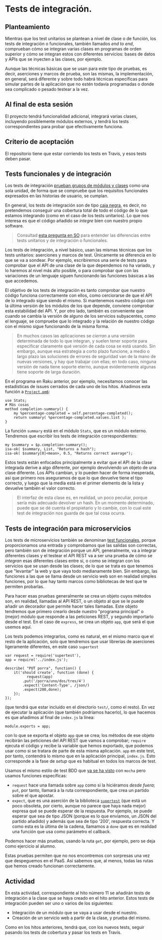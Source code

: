 # Tests de integración.

## Planteamiento

Mientras que los test unitarios se plantean a nivel de clase o de
función, los tests de integración o funcionales, también llamados *end to end*, comprueban cómo se
integran varias clases en programas de orden superior y cómo se
integran estos con diferentes servicios: bases de datos y APIs que se
inyecten a las clases, por ejemplo.

Aunque las técnicas básicas que se usan para este tipo de pruebas, es decir, aserciones y marcos de prueba, son
las mismas, la implementación, en general, será diferente y sobre todo
habrá técnicas específicas para simular partes de la aplicación que no
estén todavía programadas o donde sea complicado o pesado testear a la
vez.

## Al final de esta sesión

El proyecto tendrá funcionalidad adicional, integrará varias clases, incluyendo posiblemente módulos externos, y tendrá los tests correspondientes para probar que
efectivamente funciona.

## Criterio de aceptación

El repositorio tiene que estar corriendo los tests en Travis, y esos
tests deben pasar.

## Tests funcionales y de integración

Los tests de
integración
[prueban grupos de módulos y clases](https://en.wikipedia.org/wiki/Integration_testing) como
una sola unidad, de forma que se compruebe que los requisitos funcionales
expresados en las historias de usuario, se cumplan.

En general, los tests de integración son de tipo
[caja negra](https://searchsoftwarequality.techtarget.com/answer/Integration-testing-Is-it-black-box-or-white-box-testing), 
es decir, no pretendemos conseguir una cobertura total de todo el
código de lo que estamos integrando (como en el caso de los tests
unitarios). Lo que nos interesa es que el código añadido se *integre* bien con nuestro propio software.


> Consultad [esta pregunta en SO](https://stackoverflow.com/questions/2741832/unit-tests-vs-functional-tests)
> para entender las diferencias entre tests unitarios y de integración
> o funcionales.

Los tests de integración, a nivel básico, usan las mismas técnicas que
los tests unitarios: aserciones y marcos de test. Únicamente se
diferencia en lo que se va a sondear. Por ejemplo, escribiremos una
serie de tests para comprobar que el API de una clase de la que
dependemos no ha variado, y lo haremos al nivel más alto posible, o
para comprobar que con las variaciones de un lenguaje siguen
funcionando las funciones básicas a las que accedemos.

El objetivo de los tests de integración es tanto comprobar que nuestro
código funciona correctamente con ellos, como cerciorarse de que el
API de lo integrado sigue siendo el mismo. Si mantenemos nuestro
código con la última versión de los módulos de los que depende,
conviene comprobar esta estabilidad del API. Y, por otro lado, también
es conveniente que cuando se cambia la versión de alguno de los
servicios subyacentes, como el lenguaje, se compruebe que lo integrado
y la relación de nuestro código con el mismo sigue funcionando de la
misma forma.

> En muchos casos las aplicaciones se *cierran* a una versión
> determinada de todo lo que integran, y suelen tener soporte para
> especificar claramente qué versión de cada cosa se está usando. Sin
> embargo, aunque esa estrategia a corto plazo funcione, a medio o
> largo plazo las soluciones de errores de seguridad van de la mano de
> nuevas versiones, y hay que trabajar con ellas; en todo caso,
> ninguna versión de nada tiene soporte eterno, aunque evidentemente
> algunas tiene soporte de larga duración.

En el programa en Raku anterior, por ejemplo, necesitamos conocer las
estadísticas de issues cerrados de cada uno de los hitos. Añadimos
esta función a [`Project.pm6`](../code/lib/Project.pm6):

```
use Stats;
# Más cosas
method completion-summary() {
    my %percentage-completed = self.percentage-completed();
    return summary( %percentage-completed.values.list );
}
```

La función `summary` está en el módulo `Stats`, que es un módulo externo. Tendremos que escribir los tests de integración correspondientes:

```
my $summary = $p.completion-summary();
isa-ok( $summary, List, "Returns a hash");
isa-ok( $summary[0]<mean>, 0.5, "Returns correct average");
```

Estos tests están enfocados principalmente a evitar que el API de la
         clase integrada derive a algo diferente, por ejemplo
         devolviendo un objeto de una clase diferente. Los APIs
         cambian, y lo pueden hacer de forma inesperada, así que
         primero nos aseguramos de que lo que devuelve tiene el tipo
         correcto, y luego que la media está en el primer elemento de
         la lista y devuelve también el valor correcto. 

> El interfaz de esta clase es, en realidad, un poco peculiar, porque
> sería más adecuado devolver un hash. En un momento determinado,
> puede que se dé cuenta el propietario y lo cambie, con lo cual este
> test de integración nos guarda de que tal cosa ocurra.


## Tests de integración para microservicios

Los tests de microservicios también se denominan [test funcionales](https://en.wikipedia.org/wiki/Functional_testing),
         porque
proporcionamos una entrada y comprobamos que las salidas son
         correctas, pero también son de integración porque un API,
generalmente, va a integrar diferentes clases y el testear el API REST
va a ser una prueba de cómo se *integran* esas diferentes clases entre
sí, o como se integran con los servicios que se usan desde las clases;
de lo que se
trata es que tenemos que "levantar" la web y que vaya todo medianamente
bien. Sin embargo, las funciones a las que se llama desde un servicio
web son en realidad simples funciones, por lo que hay tanto marcos
como bibliotecas de test que te permiten probarlas.

Para hacer esas pruebas generalmente se crea un objeto cuyos métodos
son, en realidad, llamadas al API REST, o un objeto al que se le puede añadir un
 decorador que permite hacer tales llamadas. Este objeto tendremos que
primero crearlo desde nuestro "programa principal" o (mejor) módulo que responde
 a las
peticiones REST, y segundo importarlo desde el test. En el caso de
`express`, se crea un objeto `app`, que será el que usemos aquí.

Los tests podemos integrarlos, como es natural, en el mismo marco que
el resto de la aplicación, solo que tendremos que usar librerías de
aserciones ligeramente diferentes, en este caso `supertest`

```
var request = require('supertest'),
app = require('../index.js');

describe( "PUT porra", function() {
	it('should create', function (done) {
          request(app)
		.put('/porra/uno/dos/tres/4')
		.expect('Content-Type', /json/)
		.expect(200,done);
	});
});
```

(que tendrá que estar incluido en el directorio `test/`, como el
resto). En vez de ejecutar la aplicación (que también podríamos
hacerlo), lo que hacemos es que añadimos al final de `index.js` la
línea:

```
module.exports = app;
```

con lo que se exporta el objeto `app` que se crea; los métodos de ese objeto
recibirán las peticiones del API REST que vamos a comprobar; `require`
ejecuta el código y recibe la variable que hemos exportado, que
podemos usar como si se tratara de parte de esta misma
aplicación. `app` en este test, por tanto, contendrá lo mismo que en
la aplicación principal, `index.js`. Esto corresponde a la fase de
*setup* que es habitual en todos los marcos de test.


Usamos el mismo estilo de test BDD
que [ya se ha visto](https://jj.github.io/desarrollo-basado-pruebas/) con `mocha`
pero usamos funciones específicas:

* `request` hace una llamada sobre `app` como si la hiciéramos *desde
  fuera*; `put`, por tanto, llamará a la ruta correspondiente, que
  crea un partido sobre el que apostar.
* `expect`, que es una aserción de la
biblioteca
[`supertest`](https://www.npmjs.com/package/supertest) (que
está un poco obsoleta, por cierto, aunque no parece que haya nada mejor)
expresa qué se puede esperar de la respuesta. Por ejemplo,
  se puede esperar que sea de tipo JSON (porque es lo que enviamos, un
  JSON del partido añadido) y además que sea de tipo '200', respuesta
  correcta. Y como esta es la última de la cadena, llamamos a `done`
  que es en realidad una función que usa como parámetro el callback.

Podemos hacer más pruebas, usando la ruta `get`, por ejemplo, pero se deja como ejercicio al alumno.

Estas pruebas permiten que no nos encontremos con sorpresas una vez
que despeguemos en el PaaS. Así sabemos que, al menos, todas las rutas
que hemos creado funcionan correctamente.


## Actividad


En esta actividad, correspondiente al hito número 11 se añadirán tests de integración a la clase que se haya creado
 en el hito anterior. Estos tests de integración pueden ser uno o varios de los
 siguientes:

* Integración de un módulo que se vaya a usar desde el nuestro.
* Creación de un servicio web a partir de la clase, y prueba del mismo.


Como en los hitos anteriores, tendrá que, con los nuevos tests, seguir
pasando los tests de cobertura y pasar los tests en Travis.

